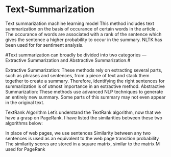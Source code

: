 # Text-Summarization
Text summarization machine learning model
This method includes text summarization on the basis of occurance of certain words in the article .
The occurance of words are associated with a rank of the sentence which gives the sentence a higher probability to occur in the summary.
NLTK has been used for for sentiment analysis.

#Text summarization can broadly be divided into two categories — Extractive Summarization and Abstractive Summarization.#

Extractive Summarization: These methods rely on extracting several parts, such as phrases and sentences, from a piece of text and stack them together to create a summary. Therefore, identifying the right sentences for summarization is of utmost importance in an extractive method.
Abstractive Summarization: These methods use advanced NLP techniques to generate an entirely new summary. Some parts of this summary may not even appear in the original text.

TextRank Algorithm
Let’s understand the TextRank algorithm, now that we have a grasp on PageRank. I have listed the similarities between these two algorithms below:

In place of web pages, we use sentences
Similarity between any two sentences is used as an equivalent to the web page transition probability
The similarity scores are stored in a square matrix, similar to the matrix M used for PageRank
